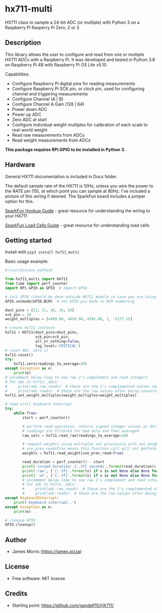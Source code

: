 # hx711-multi

HX711 class to sample a 24-bit ADC (or multiple) with Python 3 on a Raspberry Pi Rasperry Pi Zero, 2 or 3

Description
-----------
This library allows the user to configure and read from one or multiple HX711 ADCs with a Raspberry Pi. It was developed and tested in Python 3.8 on Raspberry Pi 4B with Raspberry Pi OS Lite v5.10.

Capabilities:

* Configure Raspberry Pi digital pins for reading measurements
* Configure Raspberry Pi SCK pin, or clock pin, used for configuring channel and triggering measurements
* Configure Channel (A | B)
* Configure Channel A Gain (128 | 64)
* Power down ADC
* Power up ADC
* Zero ADC at start
* Configure individual weight multiples for calibration of each scale to real-world weight
* Read raw measurements from ADCs
* Read weight measurements from ADCs

**This package requires RPi.GPIO to be installed in Python 3.**

Hardware
-----------
General HX711 documentation is included in Docs folder. 

The default sample rate of the HX711 is 10Hz, unless you wire the power to the RATE pin (15), at which point you can sample at 80Hz. I've included a picture of this wiring if desired. The SparkFun board includes a jumper option for this.

[SparkFun Hookup Guide](https://learn.sparkfun.com/tutorials/load-cell-amplifier-hx711-breakout-hookup-guide) - great resource for understanding the wiring to your HX711

[SparkFun Load Cells Guide](https://learn.sparkfun.com/tutorials/getting-started-with-load-cells) - great resource for understanding load cells

Getting started
---------------

Install with ```pip3 install hx711_multi```

Basic usage example:

```python
#!/usr/bin/env python3

from hx711_multi import HX711
from time import perf_counter
import RPi.GPIO as GPIO  # import GPIO

# init GPIO (should be done outside HX711 module in case you are using other GPIO functionality)
GPIO.setmode(GPIO.BCM)  # set GPIO pin mode to BCM numbering

dout_pins = [13, 21, 16, 26, 19]
sck_pin = 20
weight_multiples = [4489.80, 4458.90, 4392.80, 1, -5177.15]

# create hx711 instance
hx711 = HX711(dout_pins=dout_pins,
              sck_pin=sck_pin,
              all_or_nothing=False,
              log_level='CRITICAL')
# reset ADC, zero it
hx711.reset()
try:
    hx711.zero(readings_to_average=30)
except Exception as e:
    print(e)
# uncomment below loop to see raw 2's complement and read integers
# for adc in hx711._adcs:
#     print(adc.raw_reads)  # these are the 2's complemented values read bitwise from the hx711
#     print(adc.reads)  # these are the raw values after being converted to signed integers
hx711.set_weight_multiples(weight_multiples=weight_multiples)

# read until keyboard interrupt
try:
    while True:
        start = perf_counter()

        # perform read operation, returns signed integer values as delta from zero()
        # readings are filtered for bad data and then averaged
        raw_vals = hx711.read_raw(readings_to_average=10)

        # request weights using multiples set previously with set_weight_multiples()
        # use_prev_read=True means this function call will not perform a new read, it will use what was acquired during read_raw()
        weights = hx711.read_weight(use_prev_read=True)

        read_duration = perf_counter() - start
        print('\nread duration: {:.3f} seconds'.format(read_duration))
        print('raw', ['{:.3f}'.format(x) if x is not None else None for x in raw_vals])
        print(' wt', ['{:.3f}'.format(x) if x is not None else None for x in weights])
        # uncomment below loop to see raw 2's complement and read integers
        # for adc in hx711._adcs:
        #     print(adc.raw_reads)  # these are the 2's complemented values read bitwise from the hx711
        #     print(adc.reads)  # these are the raw values after being converted to signed integers
except KeyboardInterrupt:
    print('Keyboard interrupt..')
except Exception as e:
    print(e)

# cleanup GPIO
GPIO.cleanup()
```

Author
-------
* James Morris (https://james.pizza)

License
-------
* Free software: MIT license

Credits
---------
* Starting point: https://github.com/gandalf15/HX711/
